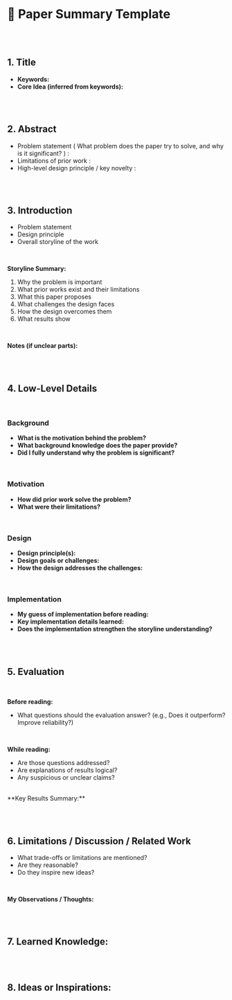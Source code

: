 # 📄 Paper Summary Template  
<br> <br>

## 1. Title
- **Keywords:**  
- **Core Idea (inferred from keywords):**  

<br> <br>
## 2. Abstract
- Problem statement ( What problem does the paper try to solve, and why is it significant? )
  : 
- Limitations of prior work  :
- High-level design principle / key novelty :

<br> <br>

## 3. Introduction
- Problem statement  
- Design principle  
- Overall storyline of the work
  
<br>

**Storyline Summary:**  
1. Why the problem is important  
2. What prior works exist and their limitations  
3. What this paper proposes  
4. What challenges the design faces  
5. How the design overcomes them  
6. What results show
   
<br>

**Notes (if unclear parts):**  

<br> <br>

## 4. Low-Level Details

<br>

### Background
- **What is the motivation behind the problem?**  
- **What background knowledge does the paper provide?**  
- **Did I fully understand why the problem is significant?**

<br>

### Motivation
- **How did prior work solve the problem?**  
- **What were their limitations?**

<br>

### Design
- **Design principle(s):**  
- **Design goals or challenges:**  
- **How the design addresses the challenges:**  

<br>

### Implementation
- **My guess of implementation before reading:**  
- **Key implementation details learned:**  
- **Does the implementation strengthen the storyline understanding?**  

<br> <br>

## 5. Evaluation

<br>

**Before reading:**  
- What questions should the evaluation answer? (e.g., Does it outperform? Improve reliability?)  

<br>

**While reading:**  
- Are those questions addressed?  
- Are explanations of results logical?  
- Any suspicious or unclear claims?  
<br>
**Key Results Summary:**  

<br> <br>

## 6. Limitations / Discussion / Related Work
- What trade-offs or limitations are mentioned?  
- Are they reasonable?  
- Do they inspire new ideas?  

<br>

**My Observations / Thoughts:**  

<br> <br>

## 7. Learned Knowledge:


<br> <br>

## 8. Ideas or Inspirations: 





